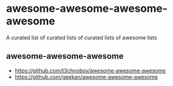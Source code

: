 # awesome-awesome-awesome-awesome
A curated list of curated lists of curated lists of awesome lists


## awesome-awesome-awesome

* https://github.com/t3chnoboy/awesome-awesome-awesome
* https://github.com/geekan/awesome-awesome-awesome
